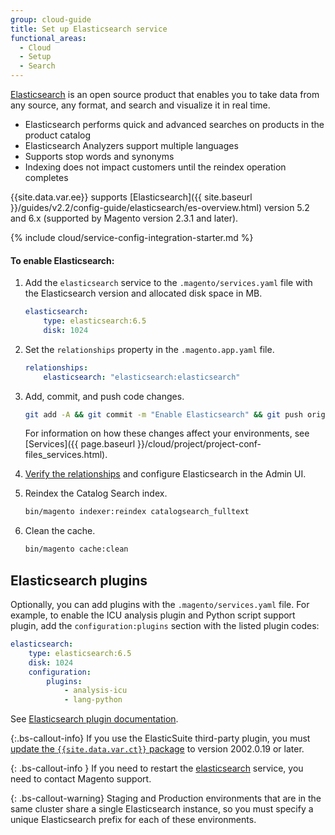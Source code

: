 ```yaml
---
group: cloud-guide
title: Set up Elasticsearch service
functional_areas:
  - Cloud
  - Setup
  - Search
---
```


[Elasticsearch](https://www.elastic.co) is an open source product that enables you to take data from any source, any format, and search and visualize it in real time.

*   Elasticsearch performs quick and advanced searches on products in the product catalog
*   Elasticsearch Analyzers support multiple languages
*   Supports stop words and synonyms
*   Indexing does not impact customers until the reindex operation completes

{{site.data.var.ee}} supports [Elasticsearch]({{ site.baseurl }}/guides/v2.2/config-guide/elasticsearch/es-overview.html) version 5.2 and 6.x (supported by Magento version 2.3.1 and later).

{% include cloud/service-config-integration-starter.md %}

#### To enable Elasticsearch:

1.  Add the `elasticsearch` service to the `.magento/services.yaml` file with the Elasticsearch version and allocated disk space in MB.

    ```yaml
    elasticsearch:
        type: elasticsearch:6.5
        disk: 1024
    ```

1.  Set the `relationships` property in the `.magento.app.yaml` file.

    ```yaml
    relationships:
        elasticsearch: "elasticsearch:elasticsearch"
    ```

1.  Add, commit, and push code changes.

    ```bash
    git add -A && git commit -m "Enable Elasticsearch" && git push origin <branch name>
    ```

    For information on how these changes affect your environments, see [Services]({{ page.baseurl }}/cloud/project/project-conf-files_services.html).

1.  [Verify the relationships]({{page.baseurl}}/cloud/project/project-conf-files_services.html#service-relationships) and configure Elasticsearch in the Admin UI.

1. Reindex the Catalog Search index.

    ```bash
    bin/magento indexer:reindex catalogsearch_fulltext
    ```

1. Clean the cache.

    ```bash
    bin/magento cache:clean
    ```

## Elasticsearch plugins

Optionally, you can add plugins with the `.magento/services.yaml` file. For example, to enable the ICU analysis plugin and Python script support plugin, add the `configuration:plugins` section with the listed plugin codes:

```yaml
elasticsearch:
    type: elasticsearch:6.5
    disk: 1024
    configuration:
        plugins:
            - analysis-icu
            - lang-python
```

See [Elasticsearch plugin documentation](https://www.elastic.co/guide/en/elasticsearch/plugins/current/index.html).

{:.bs-callout-info}
If you use the ElasticSuite third-party plugin, you must [update the `{{site.data.var.ct}}` package]({{page.baseurl}}/cloud/project/ece-tools-update.html) to version 2002.0.19 or later.

{: .bs-callout-info }
If you need to restart the [elasticsearch](https://www.elastic.co) service, you need to contact Magento support.

{: .bs-callout-warning}
Staging and Production environments that are in the same cluster share a single Elasticsearch instance, so you must specify a unique Elasticsearch prefix for each of these environments.
